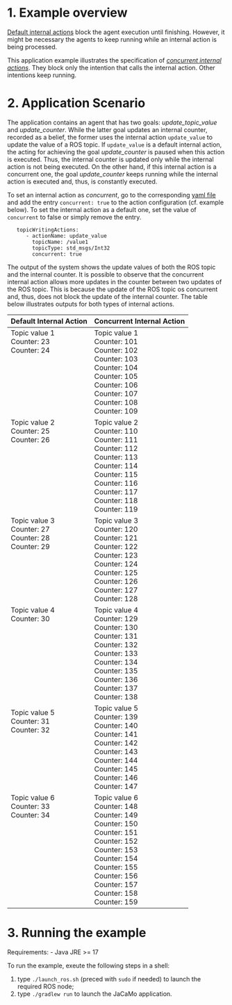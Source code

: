 # 1. Example overview
[Default internal actions](https://jason-lang.github.io/api/jason/asSemantics/DefaultInternalAction.html) block the agent execution until finishing. However, it might be necessary the agents to keep running while an internal action is being processed. 


This application example illustrates the specification of [*concurrent internal actions*](https://jason-lang.github.io/api/jason/asSemantics/ConcurrentInternalAction.html). They block only the intention that calls the internal action. Other intentions keep running.



# 2. Application Scenario
The application contains an agent that has two goals: *update_topic_value* and *update_counter*. While the latter goal updates an internal counter, recorded as a belief, the former uses the internal action `update_value` to update the value of a ROS topic. If `update_value` is a default internal action, the acting for achieving the goal *update_counter* is paused when this action is executed. Thus, the internal counter is updated only while the internal action is not being executed. On the other hand, if this internal action is a concurrent one, the goal *update_counter* keeps running while the internal action is executed and, thus, is constantly executed.



To set an internal action as *concurrent*, go to the corresponding [yaml file](src/agt/sample_agent.yaml) and add the entry `concurrent: true` to the action configuration (cf. example below). To set the internal action as a default one, set the value of `concurrent` to false or simply remove the entry. 

```
   topicWritingActions:          
      - actionName: update_value
        topicName: /value1
        topicType: std_msgs/Int32
        concurrent: true
```        

The output of the system shows the update values of both the ROS topic and the internal counter. It is possible to observe that the concurrent internal action allows more updates in the counter between two updates of the ROS topic. This is because the update of the ROS topic os concurrent and, thus, does not block the update of the internal counter. The table below illustrates outputs for both types of internal actions.


| Default Internal Action | Concurrent Internal Action |
|----------|----------|
| Topic value 1<br>Counter: 23<br>Counter: 24  <br> <br><br><br><br><br><br><br>| Topic value 1<br>Counter: 101<br>Counter: 102<br>Counter: 103<br>Counter: 104<br>Counter: 105<br>Counter: 106<br>Counter: 107<br>Counter: 108<br>Counter: 109 |
| Topic value 2<br>Counter: 25<br>Counter: 26<br><br><br><br><br><br><br><br><br>| Topic value 2<br>Counter: 110<br>Counter: 111<br>Counter: 112<br>Counter: 113<br>Counter: 114<br>Counter: 115<br>Counter: 116<br>Counter: 117<br>Counter: 118<br>Counter: 119 |
| Topic value 3<br>Counter: 27<br>Counter: 28<br>Counter: 29 <br><br><br><br><br><br><br>| Topic value 3<br>Counter: 120<br>Counter: 121<br>Counter: 122<br>Counter: 123<br>Counter: 124<br>Counter: 125<br>Counter: 126<br>Counter: 127<br>Counter: 128 |
| Topic value 4<br>Counter: 30 <br><br><br><br><br><br><br><br><br><br>| Topic value 4<br>Counter: 129<br>Counter: 130<br>Counter: 131<br>Counter: 132<br>Counter: 133<br>Counter: 134<br>Counter: 135<br>Counter: 136<br>Counter: 137<br>Counter: 138 |
| Topic value 5<br>Counter: 31<br>Counter: 32 <br><br><br><br><br><br><br>| Topic value 5<br>Counter: 139<br>Counter: 140<br>Counter: 141<br>Counter: 142<br>Counter: 143<br>Counter: 144<br>Counter: 145<br>Counter: 146<br>Counter: 147 |
| Topic value 6<br>Counter: 33<br>Counter: 34 <br><br><br><br><br> <br><br> <br> <br> <br> <br> | Topic value 6<br>Counter: 148<br>Counter: 149<br>Counter: 150<br>Counter: 151<br>Counter: 152<br>Counter: 153<br>Counter: 154<br>Counter: 155<br>Counter: 156<br>Counter: 157<br>Counter: 158<br>Counter: 159 |


# 3. Running the example

Requirements: - Java JRE >= 17


To run the example, exeute the following steps in a shell:
1. type `./launch_ros.sh` (preced with `sudo` if needed) to launch the required ROS node;
2. type `./gradlew run` to launch the JaCaMo application.
